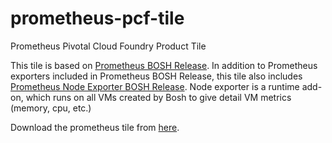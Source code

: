 # prometheus-pcf-tile
Prometheus Pivotal Cloud Foundry Product Tile

This tile is based on [Prometheus BOSH Release](https://github.com/cloudfoundry-community/prometheus-boshrelease). In addition to Prometheus exporters included in Prometheus BOSH Release, this tile also includes [Prometheus Node Exporter BOSH Release](https://github.com/cloudfoundry-community/node-exporter-boshrelease). Node exporter is a runtime add-on, which runs on all VMs created by Bosh to give detail VM metrics (memory, cpu, etc.)


Download the prometheus tile from [here](https://s3.amazonaws.com/pcf-softwares-57/prometheus-18.6.2.pivotal).
